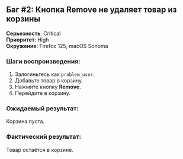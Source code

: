 ## Баг #2: Кнопка Remove не удаляет товар из корзины

**Серьезность**: Critical  
**Приоритет**: High  
**Окружение**: Firefox 125, macOS Sonoma  

### Шаги воспроизведения:
1. Залогиньтесь как `problem_user`.
2. Добавьте товар в корзину.
3. Нажмите кнопку **Remove**.
4. Перейдите в корзину.

### Ожидаемый результат:
Корзина пуста.

### Фактический результат:
Товар остаётся в корзине.